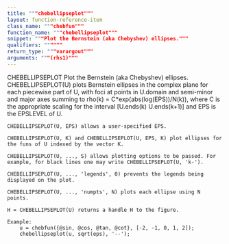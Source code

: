 ```yaml
---
title: """chebellipseplot"""
layout: function-reference-item
class_name: """chebfun"""
function_name: """chebellipseplot"""
snippet: """Plot the Bernstein (aka Chebyshev) ellipses."""
qualifiers: """"""
return_type: """varargout"""
arguments: """(rhs1)"""
---
```


 CHEBELLIPSEPLOT   Plot the Bernstein (aka Chebyshev) ellipses.
    CHEBELLIPSEPLOT(U) plots Bernstein ellipses in the complex plane for each
    piecewise part of U, with foci at points in U.domain and semi-minor and
    major axes summing to rho(k) = C*exp(abs(log(EPS))/N(k)), where C is the
    appropriate scaling for the interval [U.ends(k) U.ends(k+1)] and EPS is the
    EPSLEVEL of U.
 
    CHEBELLIPSEPLOT(U, EPS) allows a user-specified EPS.
 
    CHEBELLIPSEPLOT(U, K) and CHEBELLIPSEPLOT(U, EPS, K) plot ellipses for
    the funs of U indexed by the vector K.
 
    CHEBELLIPSEPLOT(U, ..., S) allows plotting options to be passed. For
    example, for black lines one may write CHEBELLIPSEPLOT(U, 'k-').
 
    CHEBELLIPSEPLOT(U, ..., 'legends', 0) prevents the legends being
    displayed on the plot.
 
    CHEBELLIPSEPLOT(U, ..., 'numpts', N) plots each ellipse using N points.
 
    H = CHEBELLIPSEPLOT(U) returns a handle H to the figure.
 
    Example:
        u = chebfun({@sin, @cos, @tan, @cot}, [-2, -1, 0, 1, 2]);
        chebellipseplot(u, sqrt(eps), '--');
